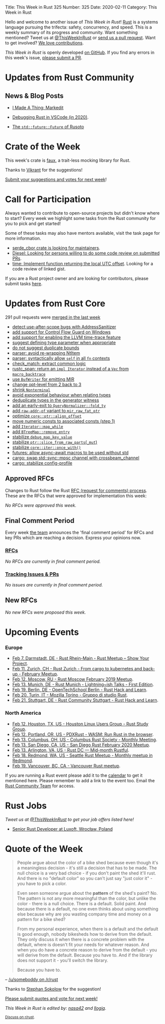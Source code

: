 Title: This Week in Rust 325
Number: 325
Date: 2020-02-11
Category: This Week in Rust

Hello and welcome to another issue of *This Week in Rust*!
[Rust](http://rust-lang.org) is a systems language pursuing the trifecta: safety, concurrency, and speed.
This is a weekly summary of its progress and community.
Want something mentioned? Tweet us at [@ThisWeekInRust](https://twitter.com/ThisWeekInRust) or [send us a pull request](https://github.com/cmr/this-week-in-rust).
Want to get involved? [We love contributions](https://github.com/rust-lang/rust/blob/master/CONTRIBUTING.md).

*This Week in Rust* is openly developed [on GitHub](https://github.com/cmr/this-week-in-rust).
If you find any errors in this week's issue, [please submit a PR](https://github.com/cmr/this-week-in-rust/pulls).

# Updates from Rust Community

## News & Blog Posts

- [I Made A Thing: Markedit](http://adventures.michaelfbryan.com/posts/markedit/)
* [Debugging Rust in VSCode (in 2020)](https://jason-williams.co.uk/debugging-rust-in-vscode).
- [The `std::future::Future` of Rusoto](https://linuxwit.ch/blog/2020/02/the-future-of-rusoto/)

# Crate of the Week

This week's crate is [faux](https://github.com/nrxus/faux), a trait-less mocking library for Rust.

Thanks to [Vikrant](https://users.rust-lang.org/t/crate-of-the-week/2704/715) for the suggestions!

[Submit your suggestions and votes for next week][submit_crate]!

[submit_crate]: https://users.rust-lang.org/t/crate-of-the-week/2704

# Call for Participation

Always wanted to contribute to open-source projects but didn't know where to start?
Every week we highlight some tasks from the Rust community for you to pick and get started!

Some of these tasks may also have mentors available, visit the task page for more information.

* [serde_cbor crate is looking for maintainers](https://github.com/pyfisch/cbor/issues/179).
* [Diesel: Looking for persons willing to do some code review on submitted PRs](https://github.com/diesel-rs/diesel/issues/1186).
* [time: Implement function returning the local UTC offset](https://github.com/time-rs/time/issues/203#issuecomment-581175875). Looking for a code review of linked gist.

If you are a Rust project owner and are looking for contributors, please submit tasks [here][guidelines].

[guidelines]: https://users.rust-lang.org/t/twir-call-for-participation/4821

# Updates from Rust Core

291 pull requests were [merged in the last week][merged]

[merged]: https://github.com/search?q=is%3Apr+org%3Arust-lang+is%3Amerged+merged%3A2020-01-27..2020-02-03

* [detect use-after-scope bugs with AddressSanitizer](https://github.com/rust-lang/rust/pull/68572)
* [add support for Control Flow Guard on Windows](https://github.com/rust-lang/rust/pull/68180)
* [add support for enabling the LLVM time-trace feature](https://github.com/rust-lang/rust/pull/68720)
* [suggest defining type parameter when appropriate](https://github.com/rust-lang/rust/pull/68447)
* [do not suggest duplicate bounds](https://github.com/rust-lang/rust/pull/68763)
* [parser: avoid re-wrapping NtItem](https://github.com/rust-lang/rust/pull/68769)
* [parser: syntactically allow `self` in all `fn` contexts](https://github.com/rust-lang/rust/pull/68764)
* [check_match: extract common logic](https://github.com/rust-lang/rust/pull/68571)
* [rustc_span: return an `impl Iterator` instead of a `Vec` from `macro_backtrace`](https://github.com/rust-lang/rust/pull/68407)
* [use `BufWriter` for emitting MIR](https://github.com/rust-lang/rust/pull/68460)
* [change opt-level from 2 back to 3](https://github.com/rust-lang/rust/pull/67878)
* [shrink `Nonterminal`](https://github.com/rust-lang/rust/pull/67340)
* [avoid exponential behaviour when relating types](https://github.com/rust-lang/rust/pull/68772)
* [deduplicate types in the generator witness](https://github.com/rust-lang/rust/pull/68672)
* [add an early-exit to `QueryNormalizer::fold_ty`](https://github.com/rust-lang/rust/pull/68606)
* [add `raw-addr-of` variant to `mir_raw_fat_ptr`](https://github.com/rust-lang/rust/pull/68778)
* [optimize `core::ptr::align_offset`](https://github.com/rust-lang/rust/pull/68787)
* [move numeric consts to associated consts (step 1)](https://github.com/rust-lang/rust/pull/68325)
* [add `Iterator::map_while`](https://github.com/rust-lang/rust/pull/66577)
* [add `BTreeMap::remove_entry`](https://github.com/rust-lang/rust/pull/68378)
* [stabilize `debug_map_key_value`](https://github.com/rust-lang/rust/pull/68200)
* [stabilize `ptr::slice_from_raw_parts`(`_mut`)](https://github.com/rust-lang/rust/pull/68234)
* [stabilize `core::iter::once_with()`](https://github.com/rust-lang/rust/pull/68800)
* [futures: allow async-await macros to be used without std](https://github.com/rust-lang/futures-rs/pull/1891)
* [cargo: swap std::sync::mpsc channel with crossbeam_channel](https://github.com/rust-lang/cargo/pull/7844)
* [cargo: stabilize config-profile](https://github.com/rust-lang/cargo/pull/7823)

## Approved RFCs

Changes to Rust follow the Rust [RFC (request for comments)
process](https://github.com/rust-lang/rfcs#rust-rfcs). These
are the RFCs that were approved for implementation this week:

*No RFCs were approved this week.*

## Final Comment Period

Every week [the team](https://www.rust-lang.org/team.html) announces the
'final comment period' for RFCs and key PRs which are reaching a
decision. Express your opinions now.

### [RFCs](https://github.com/rust-lang/rfcs/labels/final-comment-period)

*No RFCs are currently in final comment period.*

### [Tracking Issues & PRs](https://github.com/rust-lang/rust/labels/final-comment-period)

*No issues are currently in final comment period.*

## New RFCs

*No new RFCs were proposed this week.*

# Upcoming Events

### Europe

* [Feb  7. Darmstadt, DE - Rust Rhein-Main - Rust Meetup – Show Your Project](https://www.meetup.com/Rust-Rhein-Main/events/268145620/).
* [Feb 11. Zurich, CH - Rust Zurich - From cargo to kubernetes and back-up - February Meetup](https://www.meetup.com/Rust-Zurich/events/267790109/).
* [Feb 12. Moscow, RU - Rust Moscow February 2019 Meetup](https://www.meetup.com/Rust-%D0%B2-%D0%9C%D0%BE%D1%81%D0%BA%D0%B2%D0%B5/events/268190420/).
* [Feb 13. Munich, DE - Rust Munich - Lightning~ish Talks - First Edition](https://www.meetup.com/rust-munich/events/266865499/).
* [Feb 19. Berlin, DE - OpenTechSchool Berlin - Rust Hack and Learn](https://www.meetup.com/opentechschool-berlin/events/nxdpgrybcdbzb/).
* [Feb 20. Turin, IT - Mozilla Torino - Gruppo di studio Rust](https://www.meetup.com/Mozilla-Torino/events/268060855).
* [Feb 21. Stuttgart, DE - Rust Community Stuttgart - Rust Hack and Learn](https://www.meetup.com/Rust-Community-Stuttgart/events/268416708/).

### North America

* [Feb 12. Houston, TX, US - Houston Linux Users Group - Rust Study Group](https://www.facebook.com/events/469382520642102).
* [Feb 12. Portland, OR, US - PDXRust - WASM: Run Rust in the browser](https://www.meetup.com/PDXRust/events/267797263/).
* [Feb 13. Columbus, OH, US - Columbus Rust Society - Monthly Meeting](https://www.meetup.com/columbus-rs/events/dpkhgrybcdbrb/).
* [Feb 13. San Diego, CA, US - San Diego Rust February 2020 Meetup](https://www.meetup.com/San-Diego-Rust/events/268129845/).
* [Feb 13. Arlington, VA, US - Rust DC — Mid-month Rustful](https://www.meetup.com/RustDC/events/268293591).
* [Feb 18. Redmond, WA, US - Seattle Rust Meetup - Monthly meetup in Redmond](https://www.meetup.com/Seattle-Rust-Meetup/events/prbtdrybcdbpb/).
* [Feb 19. Vancouver, BC, CA - Vancouver Rust meetup](https://www.meetup.com/Vancouver-Rust/events/qnrgnrybcdbzb/).

If you are running a Rust event please add it to the [calendar] to get
it mentioned here. Please remember to add a link to the event too.
Email the [Rust Community Team][community] for access.

[calendar]: https://www.google.com/calendar/embed?src=apd9vmbc22egenmtu5l6c5jbfc%40group.calendar.google.com
[community]: mailto:community-team@rust-lang.org

# Rust Jobs

*Tweet us at [@ThisWeekInRust](https://twitter.com/ThisWeekInRust) to get your job offers listed here!*
* [Senior Rust Developer at Luxoft, Wrocław, Poland](https://www.linkedin.com/jobs/view/1689801033/)

# Quote of the Week

> People argue about the color of a bike shed because even though it's a meaningless decision - it's still a decision that has to be made. The null choice is a very bad choice - if you don't paint the shed it'll rust. And there is no "default color" so you can't just say "just color it" - you have to pick a color.
>
> Even seen someone argue about the **pattern** of the shed's paint? No. The pattern is not any more meaningful than the color, but unlike the color - there is a null choice. There is a default. Solid paint. And because there is a default, no one even thinks about using something else because why are you wasting company time and money on a pattern for a bike shed?
>
> From my personal experience, when there is a default and the default is good enough, nobody bikesheds how to derive from the default. They only discuss it when there is a concrete problem with the default, where is doesn't fit your needs for whatever reason. And when you do have a concrete reason to derive from the default - you will derive from the default. Because you have to. And if the library does not support it - you'll switch the library.
>
> Because you have to.

– [/u/someboddy on /r/rust](https://www.reddit.com/r/rust/comments/exbbes/argh_is_googles_opinionated_derivebased_argument/fgdxvt7)

Thanks to [Stephan Sokolow](https://users.rust-lang.org/t/twir-quote-of-the-week/328/804) for the suggestion!

[Please submit quotes and vote for next week!](https://users.rust-lang.org/t/twir-quote-of-the-week/328)

*This Week in Rust is edited by: [nasa42](https://github.com/nasa42) and [llogiq](https://github.com/llogiq).*

<small>[Discuss on r/rust]().</small>
